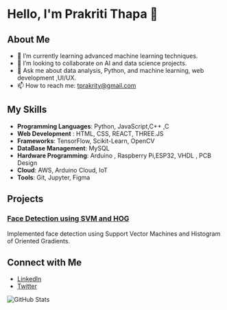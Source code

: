 # Hello, I'm Prakriti Thapa 👋

## About Me
- 🌱 I’m currently learning advanced machine learning techniques.
- 👯 I’m looking to collaborate on AI and data science projects.
- 💬 Ask me about data analysis, Python, and machine learning, web development ,UI/UX.
- 📫 How to reach me: tprakrity@gmail.com

## My Skills
- **Programming Languages**: Python, JavaScript,C++ ,C
- **Web Development** : HTML, CSS, REACT, THREE.JS 
- **Frameworks**: TensorFlow, Scikit-Learn, OpenCV
- **DataBase Management**: MySQL
- **Hardware Programming**: Arduino , Raspberry Pi,ESP32,  VHDL , PCB Design
- **Cloud**: AWS, Arduino Cloud, IoT
- **Tools**: Git, Jupyter, Figma 

## Projects
### [Face Detection using SVM and HOG](https://github.com/Prakkks/face-detection-svm-hog)
Implemented face detection using Support Vector Machines and Histogram of Oriented Gradients.



## Connect with Me
- [LinkedIn](https://www.linkedin.com/in/prakriti-thapa-497a742b9/)
- [Twitter](https://x.com/Prakkks_)


![GitHub Stats](https://github-readme-stats.vercel.app/api?username=Prakkks&show_icons=true)
